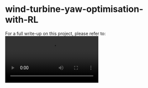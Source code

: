 # wind-turbine-yaw-optimisation-with-RL
For a full write-up on this project, please refer to:
![til](./visualisations/floris_animation_screenshot.mp4)
